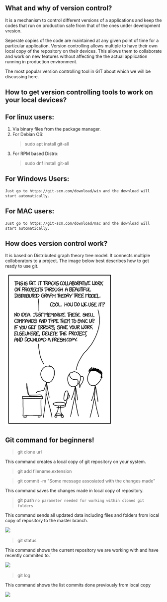 What and why of version control?
---------------------------------

It is a mechanism to control different versions of a applications and 
keep the codes that run on production safe from that of the ones
under development vresion.

Seperate copies of the code are maintained at any given point of time for a particular application.
Version controlling allows multiple to have their own local copy of the repository on their devices.
This allows them to collaborate and work on new features without affecting the the actual application
running in production environment.

The most popular version controlling tool in GIT about which we will be discussing here.

How to get version controlling tools to work on your local devices?
--------------------------------------------------------------------

For linux users:
-----------------
1. Via binary files from the package manager.
2. For Debian OS:
	>sudo apt install git-all
3. For RPM based Distro:
	>sudo dnf install git-all
	
For Windows Users:
------------------
	Just go to https://git-scm.com/download/win and the download will start automatically.
	
For MAC users:
---------------
	Just go to https://git-scm.com/download/mac and the download will start automatically.
	
How does version control work?
-------------------------------
It is based on Distributed graph theory tree model. It connects multiple colloborators to a project.
The image below best describes how to get ready to use git.

![](GitSimplified.png)

Git command for beginners!
---------------------------
>git clone url

This command creates a local copy of git repository on your system.

>git add filename.extension


>git commit -m "Some message assosiated with the changes made"

This command saves the changes made in local copy of repository.

>git push
`no parameter needed for working within cloned git folders`

This command sends all updated data including files and folders from local copy of repository 
to the master branch.

![](Example.png)

>git status

This command shows the current repository we are working with and have recently commited to.`

![](Example2.jpeg)

>git log

This command shows the list commits done previously from local copy

![](Example3.jpeg)


